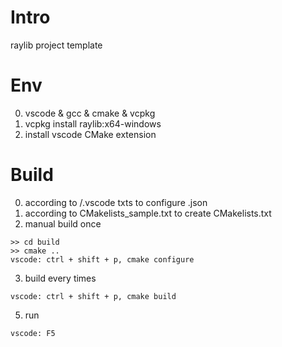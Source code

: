 # Intro
raylib project template

# Env
0. vscode & gcc & cmake & vcpkg
1. vcpkg install raylib:x64-windows
2. install vscode CMake extension

# Build
0. according to /.vscode txts to configure .json
1. according to CMakelists_sample.txt to create CMakelists.txt
2. manual build once
```
>> cd build
>> cmake ..
vscode: ctrl + shift + p, cmake configure
```
3. build every times
```
vscode: ctrl + shift + p, cmake build
```
5. run
```
vscode: F5
```